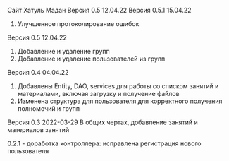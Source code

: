 Сайт Хатуль Мадан
Версия 0.5 12.04.22
Версия 0.5.1 15.04.22
1. Улучшенное протоколирование ошибок 

Версия 0.5 12.04.22
1. Добавление и удаление групп
2. Добавление и удаление пользователей из групп

Версия 0.4 04.04.22

1. Добавлены Entity, DAO, services для работы со списком занятий и материалами, включая загрузку и получение файлов
2. Изменена структура для пользователя для корректного получения полномочий и групп

Версия 0.3 2022-03-29
В общих чертах, добавление занятий и материалов занятий


0.2.1 - доработка контроллера:  исправлена регистрация нового пользователя 
